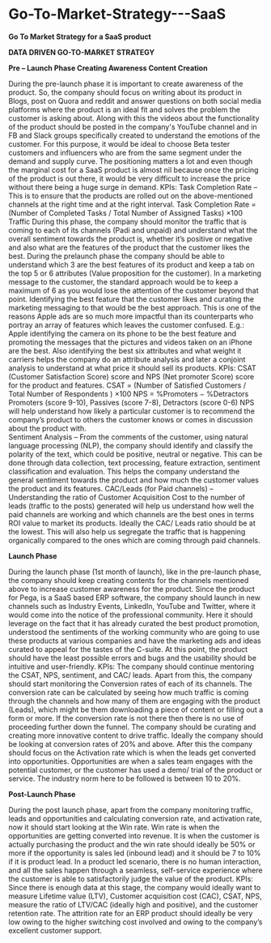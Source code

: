 # Go-To-Market-Strategy---SaaS
**Go To Market Strategy for a SaaS product**

**DATA DRIVEN GO-TO-MARKET STRATEGY**

**Pre – Launch Phase
Creating Awareness
Content Creation**

During the pre-launch phase it is important to create awareness of the product. So, the company should focus on writing about its product in Blogs, post on Quora and reddit and answer questions on both social media platforms where the product is an ideal fit and solves the problem the customer is asking about. Along with this the videos about the functionality of the product should be posted in the company's YouTube channel and in FB and Slack groups specifically created to understand the emotions of the customer. For this purpose, it would be ideal to choose Beta tester customers and influencers who are from the same segment under the demand and supply curve. The positioning matters a lot and even though the marginal cost for a SaaS product is almost nil because once the pricing of the product is out there, it would be very difficult to increase the price without there being a huge surge in demand. 
KPIs: Task Completion Rate – This is to ensure that the products are rolled out on the above-mentioned channels at the right time and at the right interval. 
Task Completion Rate = (Number of Completed Tasks / Total Number of Assigned Tasks) ×100
Traffic
During this phase, the company should monitor the traffic that is coming to each of its channels (Padi and unpaid) and understand what the overall sentiment towards the product is, whether it’s positive or negative and also what are the features of the product that the customer likes the best. During the prelaunch phase the company should be able to understand which 3 are the best features of its product and keep a tab on the top 5 or 6 attributes (Value proposition for the customer). In a marketing message to the customer, the standard approach would be to keep a maximum of 6 as you would lose the attention of the customer beyond that point. 
Identifying the best feature that the customer likes and curating the marketing messaging to that would be the best approach. This is one of the reasons Apple ads are so much more impactful than its counterparts who portray an array of features which leaves the customer confused. E.g.: Apple identifying the camera on its phone to be the best feature and promoting the messages that the pictures and videos taken on an iPhone are the best. 
Also identifying the best six attributes and what weight it carriers helps the company do an attribute analysis and later a conjoint analysis to understand at what price it should sell its products. 
KPIs: CSAT (Customer Satisfaction Score) score and NPS (Net promoter Score) score for the product and features. 
CSAT = (Number of Satisfied Customers / Total Number of Respondents ​) ×100
NPS = %Promoters − %Detractors
Promoters (score 9-10), Passives (score 7-8), Detractors (score 0-6)
NPS will help understand how likely a particular customer is to recommend the company’s product to others the customer knows or comes in discussion about the product with.  
Sentiment Analysis – From the comments of the customer, using natural language processing (NLP), the company should identify and classify the polarity of the text, which could be positive, neutral or negative. This can be done through data collection, text processing, feature extraction, sentiment classification and evaluation. This helps the company understand the general sentiment towards the product and how much the customer values the product and its features. 
CAC/Leads (for Paid channels) – Understanding the ratio of Customer Acquisition Cost to the number of leads (traffic to the posts) generated will help us understand how well the paid channels are working and which channels are the best ones in terms ROI value to market its products. Ideally the CAC/ Leads ratio should be at the lowest. This will also help us segregate the traffic that is happening organically compared to the ones which are coming through paid channels. 

**Launch Phase**

During the launch phase (1st month of launch), like in the pre-launch phase, the company should keep creating contents for the channels mentioned above to increase customer awareness for the product. Since the product for Pega, is a SaaS based ERP software, the company should launch in new channels such as Industry Events, LinkedIn, YouTube and Twitter, where it would come into the notice of the professional community. Here it should leverage on the fact that it has already curated the best product promotion, understood the sentiments of the working community who are going to use these products at various companies and have the marketing ads and ideas curated to appeal for the tastes of the C-suite. At this point, the product should have the least possible errors and bugs and the usability should be intuitive and user-friendly. 
KPIs: The company should continue mentoring the CSAT, NPS, sentiment, and CAC/ leads. Apart from this, the company should start monitoring the Conversion rates of each of its channels. The conversion rate can be calculated by seeing how much traffic is coming through the channels and how many of them are engaging with the product (Leads), which might be them downloading a piece of content or filling out a form or more. If the conversion rate is not there then there is no use of proceeding further down the funnel. The company should be curating and creating more innovative content to drive traffic. Ideally the company should be looking at conversion rates of 20% and above. 
After this the company should focus on the Activation rate which is when the leads get converted into opportunities. Opportunities are when a sales team engages with the potential customer, or the customer has used a demo/ trial of the product or service. The industry norm here to be followed is between 10 to 20%. 

**Post-Launch Phase**

During the post launch phase, apart from the company monitoring traffic, leads and opportunities and calculating conversion rate, and activation rate, now it should start looking at the Win rate. Win rate is when the opportunities are getting converted into revenue. It is when the customer is actually purchasing the product and the win rate should ideally be 50% or more if the opportunity is sales led (inbound lead) and it should be 7 to 10% if it is product lead. In a product led scenario, there is no human interaction, and all the sales happen through a seamless, self-service experience where the customer is able to satisfactorily judge the value of the product. 
KPIs: Since there is enough data at this stage, the company would ideally want to measure Lifetime value (LTV), Customer acquisition cost (CAC), CSAT, NPS, measure the ratio of LTV/CAC (ideally high and positive), and the customer retention rate. The attrition rate for an ERP product should ideally be very low owing to the higher switching cost involved and owing to the company’s excellent customer support.  
